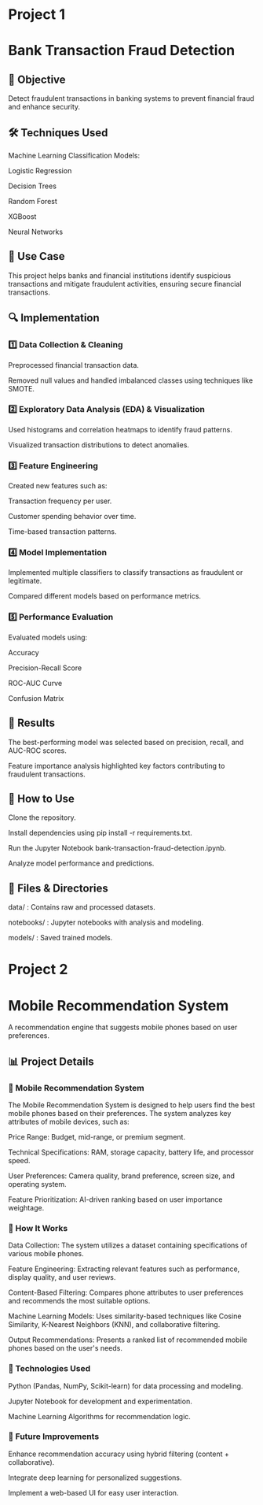 # Project 1
# Bank Transaction Fraud Detection

## 📌 Objective

Detect fraudulent transactions in banking systems to prevent financial fraud and enhance security.

## 🛠️ Techniques Used

Machine Learning Classification Models:

Logistic Regression

Decision Trees

Random Forest

XGBoost

Neural Networks

## 🎯 Use Case

This project helps banks and financial institutions identify suspicious transactions and mitigate fraudulent activities, ensuring secure financial transactions.

## 🔍 Implementation

### 1️⃣ Data Collection & Cleaning

Preprocessed financial transaction data.

Removed null values and handled imbalanced classes using techniques like SMOTE.

### 2️⃣ Exploratory Data Analysis (EDA) & Visualization

Used histograms and correlation heatmaps to identify fraud patterns.

Visualized transaction distributions to detect anomalies.

### 3️⃣ Feature Engineering

Created new features such as:

Transaction frequency per user.

Customer spending behavior over time.

Time-based transaction patterns.

### 4️⃣ Model Implementation

Implemented multiple classifiers to classify transactions as fraudulent or legitimate.

Compared different models based on performance metrics.

### 5️⃣ Performance Evaluation

Evaluated models using:

Accuracy

Precision-Recall Score

ROC-AUC Curve

Confusion Matrix

## 📝 Results

The best-performing model was selected based on precision, recall, and AUC-ROC scores.

Feature importance analysis highlighted key factors contributing to fraudulent transactions.

## 🚀 How to Use

Clone the repository.

Install dependencies using pip install -r requirements.txt.

Run the Jupyter Notebook bank-transaction-fraud-detection.ipynb.

Analyze model performance and predictions.

## 📁 Files & Directories

data/ : Contains raw and processed datasets.

notebooks/ : Jupyter notebooks with analysis and modeling.

models/ : Saved trained models.



# Project 2
# Mobile Recommendation System
A recommendation engine that suggests mobile phones based on user preferences.

## 📊 Project Details

### 🔹 Mobile Recommendation System

The Mobile Recommendation System is designed to help users find the best mobile phones based on their preferences. The system analyzes key attributes of mobile devices, such as:

Price Range: Budget, mid-range, or premium segment.

Technical Specifications: RAM, storage capacity, battery life, and processor speed.

User Preferences: Camera quality, brand preference, screen size, and operating system.

Feature Prioritization: AI-driven ranking based on user importance weightage.

### 📌 How It Works

Data Collection: The system utilizes a dataset containing specifications of various mobile phones.

Feature Engineering: Extracting relevant features such as performance, display quality, and user reviews.

Content-Based Filtering: Compares phone attributes to user preferences and recommends the most suitable options.

Machine Learning Models: Uses similarity-based techniques like Cosine Similarity, K-Nearest Neighbors (KNN), and collaborative filtering.

Output Recommendations: Presents a ranked list of recommended mobile phones based on the user's needs.

### 🔬 Technologies Used

Python (Pandas, NumPy, Scikit-learn) for data processing and modeling.

Jupyter Notebook for development and experimentation.

Machine Learning Algorithms for recommendation logic.

### 📝 Future Improvements

Enhance recommendation accuracy using hybrid filtering (content + collaborative).

Integrate deep learning for personalized suggestions.

Implement a web-based UI for easy user interaction.
